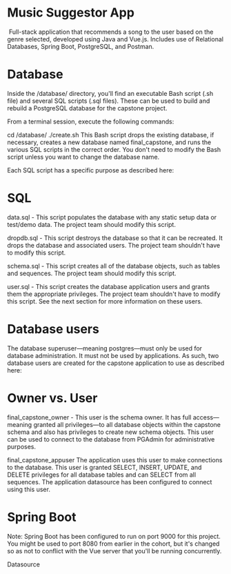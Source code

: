 # Music Suggestor App
​
Full-stack application that recommends a song to the user based on the genre selected, developed using Java and Vue.js. Includes use of Relational Databases, Spring Boot, PostgreSQL, and Postman. 

# Database
Inside the <project-root>/database/ directory, you'll find an executable Bash script (.sh file) and several SQL scripts (.sql files). These can be used to build and rebuild a PostgreSQL database for the capstone project.

From a terminal session, execute the following commands:

cd <project-root>/database/
./create.sh
This Bash script drops the existing database, if necessary, creates a new database named final_capstone, and runs the various SQL scripts in the correct order. You don't need to modify the Bash script unless you want to change the database name.

Each SQL script has a specific purpose as described here:

# SQL
data.sql - This script populates the database with any static setup data or test/demo data. The project team should modify this script.

dropdb.sql - This script destroys the database so that it can be recreated. It drops the database and associated users. The project team shouldn't have to modify this script.

schema.sql - This script creates all of the database objects, such as tables and sequences. The project team should modify this script.

user.sql - This script creates the database application users and grants them the appropriate privileges. The project team shouldn't have to modify this script.
See the next section for more information on these users.

# Database users
The database superuser—meaning postgres—must only be used for database administration. It must not be used by applications. As such, two database users are created for the capstone application to use as described here:

# Owner vs. User
final_capstone_owner - This user is the schema owner. It has full access—meaning granted all privileges—to all database objects within the capstone schema and also has privileges to create new schema objects. This user can be used to connect to the database from PGAdmin for administrative purposes.

final_capstone_appuser	The application uses this user to make connections to the database. This user is granted SELECT, INSERT, UPDATE, and DELETE privileges for all database tables and can SELECT from all sequences. The application datasource has been configured to connect using this user.

# Spring Boot
Note: Spring Boot has been configured to run on port 9000 for this project. You might be used to port 8080 from earlier in the cohort, but it's changed so as not to conflict with the Vue server that you'll be running concurrently.

Datasource
